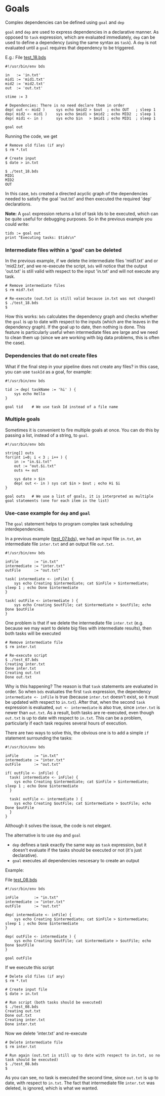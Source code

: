 # Goals 
Complex dependencies can be defined using `goal` and `dep` 

`goal` and `dep` are used to express dependencies in a declarative manner.
As opposed to `task` expression, which are evaluated immediately, `dep` can be used to define a dependency (using the same syntax as `task`). 
A `dep` is not evaluated until a `goal` requires that dependency to be triggered.

E.g.: File <a href="bds/test_18.bds">test_18.bds</a>
```
#!/usr/bin/env bds

in   := 'in.txt'
mid1 := 'mid1.txt'
mid2 := 'mid2.txt'
out  := 'out.txt'

stime := 3

# Dependencies: There is no need declare them in order
dep( out <- mid2 )     sys echo $mid2 > $out  ; echo OUT   ; sleep 1
dep( mid2 <- mid1 )    sys echo $mid1 > $mid2 ; echo MID2  ; sleep 1
dep( mid1 <- in )      sys echo $in   > $mid1 ; echo MID1  ; sleep 1

goal out

```

Running the code, we get
```
# Remove old files (if any)
$ rm *.txt

# Create input
$ date > in.txt

$ ./test_18.bds
MID1
MID2
OUT
```

In this case, `bds` created a directed acyclic graph of the dependencies needed to satisfy the goal 'out.txt' and then executed the required 'dep' declarations.
				
**Note:** A `goal` expression returns a list of task Ids to be executed, which can be quite useful for debugging purposes. So in the previous example you could write:
```
tids := goal out
print "Executing tasks: $tids\n"
```
				
### Intermediate files within a 'goal' can be deleted 

In the previous example, if we delete the intermediate files 'mid1.txt' and or 'mid2.txt', and we re-execute the script, `bds` will notice that the output 'out.txt' is still valid with respect to the input 'in.txt' and will not execute any task.
```
# Remove intermediate files
$ rm mid?.txt

# Re-execute (out.txt is still valid because in.txt was not changed)
$ ./test_18.bds
$
```
				
How this works: `bds` calculates the dependency graph and checks whether the `goal` is up to date with respect to the inputs (which are the leaves in the dependency graph).
If the goal up to date, then nothing is done.
This feature is particularly useful when intermediate files are large and we need to clean them up (since we are working with big data problems, this is often the case).


### Dependencies that do not create files 

What if the final step in your pipeline does not create any files?
in this case, you can use `taskId` as a goal, for example:
```
#!/usr/bin/env bds

tid := dep( taskName := 'hi' ) {
    sys echo Hello
}

goal tid	# We use task Id instead of a file name
```
				
				
### Multiple goals 

Sometimes it is convenient to fire multiple goals at once. You can do this by passing a list, instead of a string, to `goal`.
				
```
#!/usr/bin/env bds

string[] outs
for(int i=0; i < 3 ; i++ ) {
    in := "in.$i.txt"
    out := "out.$i.txt"
    outs += out

    sys date > $in
    dep( out <- in ) sys cat $in > $out ; echo Hi $i
}

goal outs	# We use a list of goals, it is interpreted as multiple goal statements (one for each item in the list)
```

### Use-case example for `dep` and `goal`
				
The `goal` statement helps to program complex task scheduling interdependencies.

In a previous example (<a href="bds/test_07.bds">test_07.bds</a>), we had an input file `in.txt`, an intermediate file `inter.txt` and an output file `out.txt`.
```
#!/usr/bin/env bds

inFile       := "in.txt"		
intermediate := "inter.txt"
outFile      := "out.txt"

task( intermediate <- inFile) {
    sys echo Creating $intermediate; cat $inFile > $intermediate; sleep 1 ; echo Done $intermediate
}

task( outFile <- intermediate ) {
    sys echo Creating $outFile; cat $intermediate > $outFile; echo Done $outFile
}
```

One problem is that if we delete the intermediate file `inter.txt` (e.g. because we may want to delete big files with intermediate results), then both tasks will be executed

```
# Remove intermediate file
$ rm inter.txt 

# Re-execute script 
$ ./test_07.bds
Creating inter.txt
Done inter.txt
Creating out.txt
Done out.txt
```

Why is this happening? The reason is that `task` statements are evaluated in order. 
So when `bds` evaluates the first `task` expression, the dependency `intermediate <- inFile` is true (because `inter.txt` doesn't exist, so it must be updated with respect to `in.txt`).
After that, when the second `task` expression is evaluated,  `out <- intermediate` is also true, since `inter.txt` is newer than `out.txt`.
As a result, both tasks are re-executed, even though `out.txt` is up to date with respect to `in.txt`.
This can be a problem, particularly if each task requires several hours of execution.


There are two ways to solve this, the obvious one is to add a simple `if` statement surrounding the tasks:
```
#!/usr/bin/env bds

inFile       := "in.txt"		
intermediate := "inter.txt"
outFile      := "out.txt"

if( outFile <- inFile) {
  task( intermediate <- inFile) {
    sys echo Creating $intermediate; cat $inFile > $intermediate; sleep 1 ; echo Done $intermediate
  }

  task( outFile <- intermediate ) {
    sys echo Creating $outFile; cat $intermediate > $outFile; echo Done $outFile
  }
}
```

Although it solves the issue, the code is not elegant.


The alternative is to use `dep` and `goal`

* `dep` defines a task exactly the same way as `task` expression, but it doesn't evaluate if the tasks should be executed or not (it's just declarative). 
* `goal` executes all dependencies nescesary to create an output 

Example:

 File <a href="bds/test_08.bds">test_08.bds</a>
```
#!/usr/bin/env bds

inFile       := "in.txt"		
intermediate := "inter.txt"
outFile      := "out.txt"

dep( intermediate <- inFile) {
    sys echo Creating $intermediate; cat $inFile > $intermediate; sleep 1 ; echo Done $intermediate
}

dep( outFile <- intermediate ) {
    sys echo Creating $outFile; cat $intermediate > $outFile; echo Done $outFile
}

goal outFile
```

If we execute this script
```
# Delete old files (if any)
$ rm *.txt

# Create input file
$ date > in.txt

# Run script (both tasks should be executed)
$ ./test_08.bds
Creating out.txt
Done out.txt
Creating inter.txt
Done inter.txt
```
Now we delete 'inter.txt' and re-execute

```
# Delete intermediate file
$ rm inter.txt 

# Run again (out.txt is still up to date with respect to in.txt, so no task should be executed)
$ ./test_08.bds
$ 
```

As you can see, no task is executed the second time, since `out.txt` is up to date, with respect to `in.txt`. 
The fact that intermediate file `inter.txt` was deleted, is ignored, which is what we wanted.
